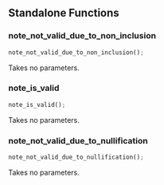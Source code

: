 ## Standalone Functions

### note_not_valid_due_to_non_inclusion

```rust
note_not_valid_due_to_non_inclusion();
```

Takes no parameters.

### note_is_valid

```rust
note_is_valid();
```

Takes no parameters.

### note_not_valid_due_to_nullification

```rust
note_not_valid_due_to_nullification();
```

Takes no parameters.

